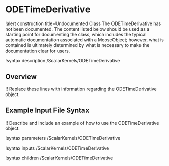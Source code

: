 # ODETimeDerivative

!alert construction title=Undocumented Class
The ODETimeDerivative has not been documented. The content listed below should be used as a starting point for
documenting the class, which includes the typical automatic documentation associated with a
MooseObject; however, what is contained is ultimately determined by what is necessary to make the
documentation clear for users.

!syntax description /ScalarKernels/ODETimeDerivative

## Overview

!! Replace these lines with information regarding the ODETimeDerivative object.

## Example Input File Syntax

!! Describe and include an example of how to use the ODETimeDerivative object.

!syntax parameters /ScalarKernels/ODETimeDerivative

!syntax inputs /ScalarKernels/ODETimeDerivative

!syntax children /ScalarKernels/ODETimeDerivative
